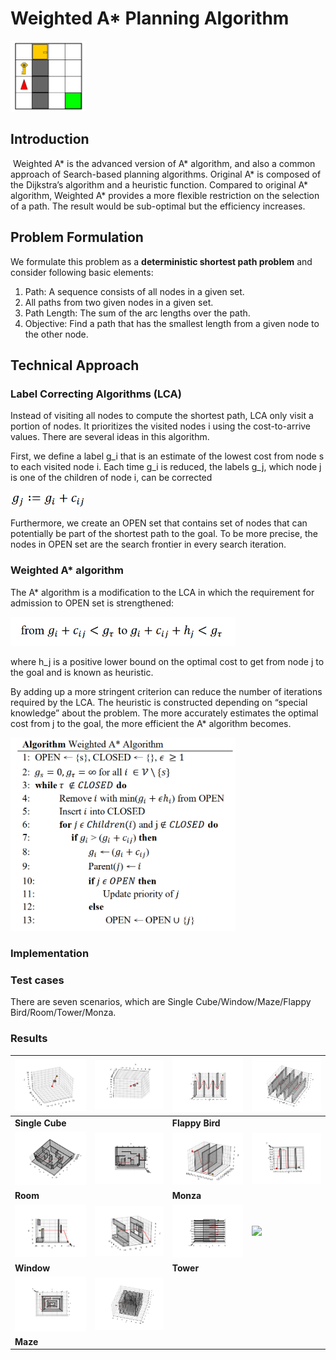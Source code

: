 # Weighted A* Planning Algorithm

<img src="https://github.com/coldhenry/Dynamic-Programming-and-Markov-Processes/blob/master/pic/env.png" width="120">

## Introduction

​	Weighted A* is the advanced version of A* algorithm, and also a common approach of Search-based planning algorithms. Original A* is composed of the Dijkstra’s algorithm and a heuristic function. Compared to original A* algorithm, Weighted A* provides a more flexible restriction on the selection of a path. The result would be sub-optimal but the efficiency increases. 



## Problem Formulation 

We formulate this problem as a **deterministic shortest path problem** and consider following basic elements:

1. Path: A sequence consists of all nodes in a given set.
2. All paths from two given nodes in a given set.
3. Path Length: The sum of the arc lengths over the path.
4. Objective: Find a path that has the smallest length from a given node to the other node.


## Technical Approach

### Label Correcting Algorithms (LCA)

Instead of visiting all nodes to compute the shortest path, LCA only visit a portion of nodes. It prioritizes the visited nodes i using the cost-to-arrive values. There are several ideas in this algorithm. 

First, we define a label g_i  that is an estimate of the lowest cost from node s to each visited node i. Each time g_i is reduced, the labels g_j, which node j is one of the children of node i, can be corrected 

<img src="https://github.com/coldhenry/weighted-Astar-planning-algorithm/blob/master/pic/LCA.png" width="120">

Furthermore, we create an OPEN set that contains set of nodes that can potentially be part of the shortest path to the goal. To be more precise, the nodes in OPEN set are the search frontier in every search iteration.


### Weighted A* algorithm

The A* algorithm is a modification to the LCA in which the requirement for admission to OPEN set is strengthened:

<img src="https://github.com/coldhenry/weighted-Astar-planning-algorithm/blob/master/pic/Astar1.png" width="360">

where h_j  is a positive lower bound on the optimal cost to get from node j to the goal and is known as heuristic.

By adding up a more stringent criterion can reduce the number of iterations required by the LCA. The heuristic is constructed depending on “special knowledge” about the problem. The more accurately                                 estimates the optimal cost from j to the goal, the more efficient the A* algorithm becomes. 

<img src="https://github.com/coldhenry/weighted-Astar-planning-algorithm/blob/master/pic/Astaralg.png" width="360">

### Implementation



### Test cases
There are seven scenarios, which are Single Cube/Window/Maze/Flappy Bird/Room/Tower/Monza.

### Results

| <img src="https://github.com/coldhenry/weighted-Astar-planning-algorithm/blob/master/pic/default.png" width="120"> | <img src="https://github.com/coldhenry/weighted-Astar-planning-algorithm/blob/master/pic/default2.png" width="120"> | <img src="https://github.com/coldhenry/weighted-Astar-planning-algorithm/blob/master/pic/flappy1.png" width="120"> | <img src="https://github.com/coldhenry/weighted-Astar-planning-algorithm/blob/master/pic/flappy2.png" width="120"> |
| ------------------------------------------------------------ | ------------------------------------------------------------ | ------------------------------------------------------------ | ------------------------------------------------------------ |
| **Single Cube**                                              |                                                              | **Flappy Bird**                                              |                                                              |
| <img src="https://github.com/coldhenry/weighted-Astar-planning-algorithm/blob/master/pic/room1.png" width="120"> | <img src="https://github.com/coldhenry/weighted-Astar-planning-algorithm/blob/master/pic/room2.png" width="120"> | <img src="https://github.com/coldhenry/weighted-Astar-planning-algorithm/blob/master/pic/monza1.png" width="120"> | <img src="https://github.com/coldhenry/weighted-Astar-planning-algorithm/blob/master/pic/monza2.png" width="120"> |
| **Room**                                                     |                                                              | **Monza**                                                    |                                                              |
| <img src="https://github.com/coldhenry/weighted-Astar-planning-algorithm/blob/master/pic/window1.png" width="120"> | <img src="https://github.com/coldhenry/weighted-Astar-planning-algorithm/blob/master/pic/window2.png" width="120"> | <img src="https://github.com/coldhenry/weighted-Astar-planning-algorithm/blob/master/pic/tower.png" width="120"> | <img src="https://github.com/coldhenry/weighted-Astar-planning-algorithm/blob/master/pic/otower2.png" width="120"> |
| **Window**                                                   |                                                              | **Tower**                                                    |                                                              |
| <img src="https://github.com/coldhenry/weighted-Astar-planning-algorithm/blob/master/pic/maze1.png" width="120"> | <img src="https://github.com/coldhenry/weighted-Astar-planning-algorithm/blob/master/pic/maze2.png" width="120"> |                                                              |                                                              |
| **Maze**                                                     |                                                              |                                                              |                                                              |

